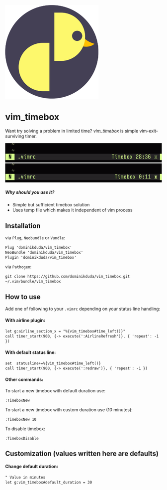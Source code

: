 <img src="https://raw.githubusercontent.com/dominikduda/config_files/master/dd_logo_blue_bg.png" width="300" height="300" />

# vim_timebox
Want try solving a problem in limited time? *vim_timebox* is simple vim-exit-surviving timer.

![beginning](https://raw.githubusercontent.com/dominikduda/vim_timebox/master/gifs/beginning.gif)
![ending](https://raw.githubusercontent.com/dominikduda/vim_timebox/master/gifs/ending.gif)

##### Why should you use it?
  - Simple but sufficient timebox solution
  - Uses temp file which makes it independent of vim process

## Installation
via `Plug`, `Neobundle` or `Vundle`:
```
Plug 'dominikduda/vim_timebox'
NeoBundle 'dominikduda/vim_timebox'
Plugin 'dominikduda/vim_timebox'
```
via `Pathogen`:
```
git clone https://github.com/dominikduda/vim_timebox.git ~/.vim/bundle/vim_timebox
```

## How to use

Add one of following to your `.vimrc` depending on your status line handling:

#### With airline plugin:
```vim
let g:airline_section_x = "%{vim_timebox#time_left()}"
call timer_start(900, {-> execute(':AirlineRefresh')}, { 'repeat': -1 })
```

#### With default status line:

```vim
set  statusline+=%{vim_timebox#time_left()}
call timer_start(900, {-> execute(':redraw')}, { 'repeat': -1 })
```

#### Other commands:

To start a new timebox with default duration use:
```
:TimeboxNew
```

To start a new timebox with custom duration use (10 minutes):
```
:TimeboxNew 10
```

To disable timebox:
```
:TimeboxDisable
```


## Customization (values written here are defaults)

#### Change default duration:

```vim
" Value in minutes
let g:vim_timebox#default_duration = 30
```

<!-- call timer_start(100, {-> execute(':AirlineRefresh')}, { 'repeat': -1 }) -->
